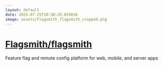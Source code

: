 ```yaml
---
layout: default
date: 2025-07-25T20:30:29.819036
image: assets/Flagsmith_flagsmith_cropped.png
---
```


# [Flagsmith/flagsmith](https://github.com/Flagsmith/flagsmith)

Feature flag and remote config platform for web, mobile, and server apps

